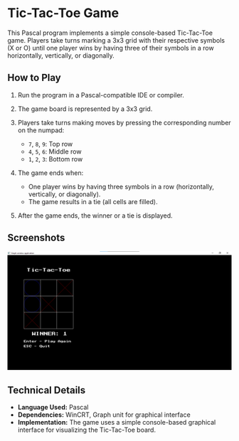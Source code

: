 # Tic-Tac-Toe Game

This Pascal program implements a simple console-based Tic-Tac-Toe game. Players take turns marking a 3x3 grid with their respective symbols (X or O) until one player wins by having three of their symbols in a row horizontally, vertically, or diagonally.

## How to Play

1. Run the program in a Pascal-compatible IDE or compiler.

2. The game board is represented by a 3x3 grid.

3. Players take turns making moves by pressing the corresponding number on the numpad:

    - `7`, `8`, `9`: Top row
    - `4`, `5`, `6`: Middle row
    - `1`, `2`, `3`: Bottom row

4. The game ends when:

    - One player wins by having three symbols in a row (horizontally, vertically, or diagonally).
    - The game results in a tie (all cells are filled).

5. After the game ends, the winner or a tie is displayed.

## Screenshots

![Gameplay](screenshot.png)

## Technical Details

-   **Language Used:** Pascal
-   **Dependencies:** WinCRT, Graph unit for graphical interface
-   **Implementation:** The game uses a simple console-based graphical interface for visualizing the Tic-Tac-Toe board.
